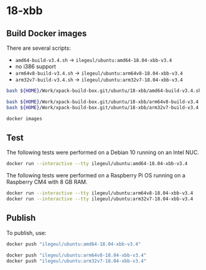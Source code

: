 
# 18-xbb

## Build Docker images

There are several scripts:

- `amd64-build-v3.4.sh` -> `ilegeul/ubuntu:amd64-18.04-xbb-v3.4`
- no i386 support
- `arm64v8-build-v3.4.sh` -> `ilegeul/ubuntu:arm64v8-18.04-xbb-v3.4`
- `arm32v7-build-v3.4.sh` -> `ilegeul/ubuntu:arm32v7-18.04-xbb-v3.4`

```sh
bash ${HOME}/Work/xpack-build-box.git/ubuntu/18-xbb/amd64-build-v3.4.sh

bash ${HOME}/Work/xpack-build-box.git/ubuntu/18-xbb/arm64v8-build-v3.4.sh
bash ${HOME}/Work/xpack-build-box.git/ubuntu/18-xbb/arm32v7-build-v3.4.sh

docker images
```

## Test

The following tests were performed on a Debian 10
running on an Intel NUC.

```sh
docker run --interactive --tty ilegeul/ubuntu:amd64-18.04-xbb-v3.4
```

The following tests were performed on a Raspberry Pi OS
running on a Raspberry CM4 with 8 GB RAM.

```sh
docker run --interactive --tty ilegeul/ubuntu:arm64v8-18.04-xbb-v3.4
docker run --interactive --tty ilegeul/ubuntu:arm32v7-18.04-xbb-v3.4
```

## Publish

To publish, use:

```sh
docker push "ilegeul/ubuntu:amd64-18.04-xbb-v3.4"

docker push "ilegeul/ubuntu:arm64v8-18.04-xbb-v3.4"
docker push "ilegeul/ubuntu:arm32v7-18.04-xbb-v3.4"
```
